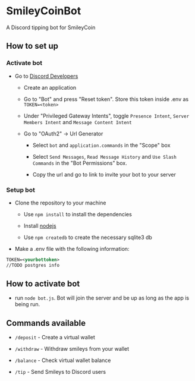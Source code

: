 # SmileyCoinBot
A Discord tipping bot for SmileyCoin

## How to set up

### Activate bot

- Go to [Discord Developers](https://discord.com/developers/applications/)
  
  - Create an application
  
  - Go to "Bot" and press "Reset token". Store this token inside .env as `TOKEN=<token>`
  
  - Under "Privileged Gateway Intents", toggle `Presence Intent`, `Server Members Intent` and `Message Content Intent`
  
  - Go to "OAuth2" -> Url Generator

    - Select `bot` and `application.commands` in the "Scope" box 
    
    - Select `Send Messages`, `Read Message History` and `Use Slash Commands` in the "Bot Permissions" box. 
    
    - Copy the url and go to link to invite your bot to your server

### Setup bot

- Clone the repository to your machine

  - Use `npm install` to install the dependencies
  
  - Install [nodejs](https://nodejs.org/en/)
    
  - Use `npm createdb` to create the necessary sqlite3 db

- Make a .env file with the following information:
```xml
TOKEN=<yourbottoken>
//TODO postgres info
``` 
    
## How to activate bot

- run `node bot.js`. Bot will join the server and be up as long as the app is being run.

## Commands available

- `/deposit` - Create a virtual wallet

- `/withdraw` - Withdraw smileys from your wallet

- `/balance` - Check virtual wallet balance

- `/tip` - Send Smileys to Discord users
